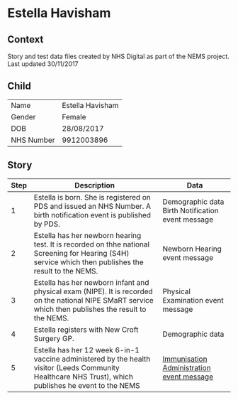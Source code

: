 # Estella Havisham
## Context
Story and test data files created by NHS Digital as part of the NEMS project. Last updated 30/11/2017
## Child

| | |
|---|---|
| Name | Estella Havisham |
| Gender | Female |
| DOB | 28/08/2017 |
| NHS Number | 9912003896 |

## Story

| Step | Description | Data |
|---|---|---|
| 1 | Estella is born. She is registered on PDS and issued an NHS Number. A birth notification event is published by PDS.| Demographic data<br>Birth Notification event message |
| 2 |  Estella has her newborn hearing test. It is recorded on thhe national Screening for Hearing (S4H) service which then publishes the result to the NEMS. | Newborn Hearing event message |
| 3 |  Estella has her newborn infant and physical exam (NIPE). It is recorded on the national NIPE SMaRT service which then publishes the result to the NEMS. | Physical Examination event message |
| 4 |  Estella registers with New Croft Surgery GP. | Demographic data |
| 5 |  Estella has her 12 week 6-in-1 vaccine administered by the health visitor (Leeds Community Healthcare NHS Trust), which publishes he event to the NEMS | [Immunisation Administration event message](https://github.com/childhealth/EMS-Test-Data/blob/master/EstellaHavisham/NEMS/NEMS-A-9912003896-001.xml) |
